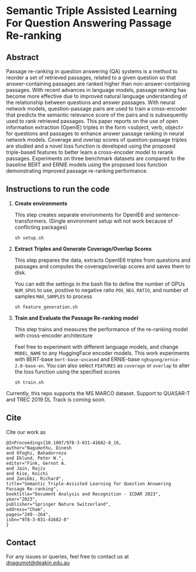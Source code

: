 # Semantic Triple Assisted Learning For Question Answering Passage Re-ranking

## Abstract

Passage re-ranking in question answering (QA) systems is a method to reorder a set of retrieved passages, related to a given question so that answer-containing passages are ranked higher than non-answer-containing passages. With recent advances in language models, passage ranking has become more effective due to improved natural language understanding of the relationship between questions and answer passages. With neural network models, question-passage pairs are used to train a cross-encoder that predicts the semantic relevance score of the pairs and is subsequently used to rank retrieved passages. This paper reports on the use of open information extraction (OpenIE) triples in the form <subject, verb, object> for questions and passages to enhance answer passage ranking in neural network models. Coverage and overlap scores of question-passage triples are studied and a novel loss function is developed using the proposed triple-based features to better learn a cross-encoder model to rerank passages. Experiments on three benchmark datasets are compared to the baseline BERT and ERNIE models using the proposed loss function demonstrating improved passage re-ranking performance.



## Instructions to run the code

<ol>
  <li><b>Create environments</b></li>

  This step creates separate environments for OpenIE6 and sentence-transformers. (Single environment setup will not work because of conflicting packages)
  
  ```
  sh setup.sh
  ```

  <li><b>Extract Triples and Generate Coverage/Overlap Scores</b></li>

  This step prepares the data, extracts OpenIE6 triples from questions and passages and computes the coverage/overlap scores and saves them to disk. 

  You can edit the settings in the bash file to define the number of GPUs ```NUM_GPUS``` to use, positive to negative ratio ```POS_NEG_RATIO```, and number of samples ```MAX_SAMPLES``` to process
  
  ```
  sh feature_generation.sh
  ```

  <li><b>Train and Evaluate the Passage Re-ranking model</b></li>

  This step trains and measures the performance of the re-ranking model with cross-encoder architecture

  Feel free to experiment with different language models, and change ```MODEL_NAME``` to any HuggingFace encoder models. This work experiments with BERT-base ```bert-base-uncased``` and ERNIE-base ```nghuyong/ernie-2.0-base-en```.  You can also select ```FEATURES``` as ```coverage``` or ```overlap``` to alter the loss function using the specified scores
  
  ```
  sh train.sh
  ```
</ol>

Currently, this repo supports the MS MARCO dataset. Support to QUASAR-T and TREC 2019 DL Track is coming soon.

## Cite
Cite our work as 

    @InProceedings{10.1007/978-3-031-41682-8_16,
    author="Nagumothu, Dinesh
    and Ofoghi, Bahadorreza
    and Eklund, Peter W.",
    editor="Fink, Gernot A.
    and Jain, Rajiv
    and Kise, Koichi
    and Zanibbi, Richard",
    title="Semantic Triple-Assisted Learning for Question Answering Passage Re-ranking",
    booktitle="Document Analysis and Recognition - ICDAR 2023",
    year="2023",
    publisher="Springer Nature Switzerland",
    address="Cham",
    pages="249--264",
    isbn="978-3-031-41682-8"
    }

## Contact
For any issues or queries, feel free to contact us at dnagumot@deakin.edu.au

